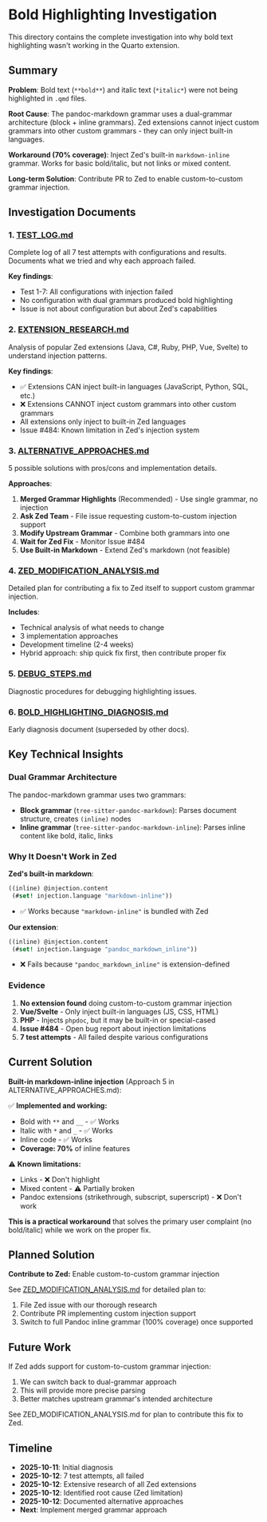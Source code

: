 # Bold Highlighting Investigation

This directory contains the complete investigation into why bold text highlighting wasn't working in the Quarto extension.

## Summary

**Problem**: Bold text (`**bold**`) and italic text (`*italic*`) were not being highlighted in `.qmd` files.

**Root Cause**: The pandoc-markdown grammar uses a dual-grammar architecture (block + inline grammars). Zed extensions cannot inject custom grammars into other custom grammars - they can only inject built-in languages.

**Workaround (70% coverage)**: Inject Zed's built-in `markdown-inline` grammar. Works for basic bold/italic, but not links or mixed content.

**Long-term Solution**: Contribute PR to Zed to enable custom-to-custom grammar injection.

## Investigation Documents

### 1. [TEST_LOG.md](./BOLD_HIGHLIGHTING_TEST_LOG.md)
Complete log of all 7 test attempts with configurations and results. Documents what we tried and why each approach failed.

**Key findings**:
- Test 1-7: All configurations with injection failed
- No configuration with dual grammars produced bold highlighting
- Issue is not about configuration but about Zed's capabilities

### 2. [EXTENSION_RESEARCH.md](./EXTENSION_RESEARCH.md)
Analysis of popular Zed extensions (Java, C#, Ruby, PHP, Vue, Svelte) to understand injection patterns.

**Key findings**:
- ✅ Extensions CAN inject built-in languages (JavaScript, Python, SQL, etc.)
- ❌ Extensions CANNOT inject custom grammars into other custom grammars
- All extensions only inject to built-in Zed languages
- Issue #484: Known limitation in Zed's injection system

### 3. [ALTERNATIVE_APPROACHES.md](./ALTERNATIVE_APPROACHES.md)
5 possible solutions with pros/cons and implementation details.

**Approaches**:
1. **Merged Grammar Highlights** (Recommended) - Use single grammar, no injection
2. **Ask Zed Team** - File issue requesting custom-to-custom injection support
3. **Modify Upstream Grammar** - Combine both grammars into one
4. **Wait for Zed Fix** - Monitor Issue #484
5. **Use Built-in Markdown** - Extend Zed's markdown (not feasible)

### 4. [ZED_MODIFICATION_ANALYSIS.md](./ZED_MODIFICATION_ANALYSIS.md)
Detailed plan for contributing a fix to Zed itself to support custom grammar injection.

**Includes**:
- Technical analysis of what needs to change
- 3 implementation approaches
- Development timeline (2-4 weeks)
- Hybrid approach: ship quick fix first, then contribute proper fix

### 5. [DEBUG_STEPS.md](./DEBUG_STEPS.md)
Diagnostic procedures for debugging highlighting issues.

### 6. [BOLD_HIGHLIGHTING_DIAGNOSIS.md](./BOLD_HIGHLIGHTING_DIAGNOSIS.md)
Early diagnosis document (superseded by other docs).

## Key Technical Insights

### Dual Grammar Architecture

The pandoc-markdown grammar uses two grammars:
- **Block grammar** (`tree-sitter-pandoc-markdown`): Parses document structure, creates `(inline)` nodes
- **Inline grammar** (`tree-sitter-pandoc-markdown-inline`): Parses inline content like bold, italic, links

### Why It Doesn't Work in Zed

**Zed's built-in markdown**:
```scheme
((inline) @injection.content
 (#set! injection.language "markdown-inline"))
```
- ✅ Works because `"markdown-inline"` is bundled with Zed

**Our extension**:
```scheme
((inline) @injection.content
 (#set! injection.language "pandoc_markdown_inline"))
```
- ❌ Fails because `"pandoc_markdown_inline"` is extension-defined

### Evidence

1. **No extension found** doing custom-to-custom grammar injection
2. **Vue/Svelte** - Only inject built-in languages (JS, CSS, HTML)
3. **PHP** - Injects `phpdoc`, but it may be built-in or special-cased
4. **Issue #484** - Open bug report about injection limitations
5. **7 test attempts** - All failed despite various configurations

## Current Solution

**Built-in markdown-inline injection** (Approach 5 in ALTERNATIVE_APPROACHES.md):

✅ **Implemented and working:**
- Bold with `**` and `__` - ✅ Works
- Italic with `*` and `_` - ✅ Works
- Inline code - ✅ Works
- **Coverage: 70%** of inline features

⚠️ **Known limitations:**
- Links - ❌ Don't highlight
- Mixed content - ⚠️ Partially broken
- Pandoc extensions (strikethrough, subscript, superscript) - ❌ Don't work

**This is a practical workaround** that solves the primary user complaint (no bold/italic) while we work on the proper fix.

## Planned Solution

**Contribute to Zed:** Enable custom-to-custom grammar injection

See [ZED_MODIFICATION_ANALYSIS.md](./ZED_MODIFICATION_ANALYSIS.md) for detailed plan to:
1. File Zed issue with our thorough research
2. Contribute PR implementing custom injection support
3. Switch to full Pandoc inline grammar (100% coverage) once supported

## Future Work

If Zed adds support for custom-to-custom grammar injection:
1. We can switch back to dual-grammar approach
2. This will provide more precise parsing
3. Better matches upstream grammar's intended architecture

See ZED_MODIFICATION_ANALYSIS.md for plan to contribute this fix to Zed.

## Timeline

- **2025-10-11**: Initial diagnosis
- **2025-10-12**: 7 test attempts, all failed
- **2025-10-12**: Extensive research of all Zed extensions
- **2025-10-12**: Identified root cause (Zed limitation)
- **2025-10-12**: Documented alternative approaches
- **Next**: Implement merged grammar approach

